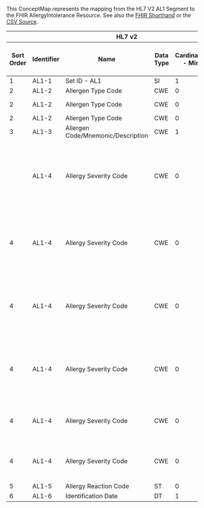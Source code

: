 
This ConceptMap represents the mapping from the HL7 V2 AL1 Segment to the FHIR AllergyIntolerance Resource. See also the <a href='https://github.com/HL7/v2-to-fhir/blob/master/tank/Segment AL1 to AllergyIntolerance.fsh'>FHIR Shorthand</a> or the <a href='https://github.com/HL7/v2-to-fhir/blob/master/mappings/segments/HL7 Segment - FHIR R4_ AL1[AllergyIntolerance] - AL1.csv'>CSV Source</a>.
<table class='grid'><thead>
<tr><th colspan='6'>HL7 v2</th><th colspan='3'>Condition (IF True, args)</th><th colspan='7'>HL7 FHIR</th><th rowspan='2'>Comments</th></tr>
<tr><th title='Rows are listed in sequence of how they appear in the v2 standard. The first column, Sort Order, provides a sort order that can re-create the original v2 standard sequence in case one opts to re-sort/filter the rows.'>Sort Order</th><th title='Contains the formal Segment Name and Field Sequence according to the base standard using &quot;-&quot; as the delimiter.'>Identifier</th><th title='The formal name of the field in the most current published version.'>Name</th><th title='The data type of the field in the most current published version if not deprecated, otherwise the data type at the time it was deprecated and removed.'>Data Type</th><th title='The V2 min cardinality expressed numerically.'>Cardinality - Min</th><td style='border-right: 2px' title='The V2 max cardinality expressed numerically.'>Cardinality - Max</td><th title='Condition in an easy to read syntax (Computable ANTLR)'>Computable ANTLR</th><th title='Condition in FHIRPath Notation'>Computable FHIRPath</th><td style='border-right: 2px' title='Condition expressed in narrative form'>Narrative</td><th title='An existing FHIR attribute in the target FHIR version.'>FHIR Attribute</th><th title='A proposed extension. It will be expressed with #ext-...# around the proposed name. '>Extension</th><th title='The FHIR attribute&apos;s data type in the target FHIR version.'>Data Type</th><th title='The FHIR min cardinality expressed numerically.'>Cardinality - Min</th><td style='border-right: 2px' title='The FHIR max cardinality expressed numerically.'>Cardinality - Max</td><th title='The URL to the Data Type Map that is to be used for the attribute in this segment.'>Data Type Mapping</th><th title='The fixed or computed value to assign'>Assignment</th><th title='The URL to the Vocabulary Map that is to be used for the coded element for this attribute.'>Vocabulary Mapping<br/>(IS, ID, CE, CEN, CWE)</th></tr></thead>
<tbody>
<tr><td>1</td><td>AL1-1</td><td>Set ID - AL1</td><td>SI</td><td>1</td><td style='border-right: 2px'>1</td><td></td><td></td><td style='border-right: 2px'></td><td></td><td></td><td></td><td></td><td></td><td></td><td></td><td></td><td></td></tr>
<tr><td>2</td><td>AL1-2</td><td>Allergen Type Code</td><td>CWE</td><td>0</td><td style='border-right: 2px'>1</td><td></td><td></td><td style='border-right: 2px'></td><td><a href='https://hl7.org/fhir/R4/AllergyIntolerance.AllergyIntolerance-definitions.html#AllergyIntolerance.category'>AllergyIntolerance.category</a></td><td></td><td><a href='https://hl7.org/fhir/R4/AllergyIntolerance.AllergyIntolerance-definitions.html#AllergyIntolerance.code'>AllergyIntolerance.code</a></td><td>0</td><td>-1</td><td><a href='ConceptMap-datatype-cwe-to-code.html'>CWE[code]</a></td><td>AllergyCategory</td><td></td><td></td></tr>
<tr><td>2</td><td>AL1-2</td><td>Allergen Type Code</td><td>CWE</td><td>0</td><td style='border-right: 2px'>1</td><td></td><td></td><td style='border-right: 2px'></td><td></td><td>AllergyIntolerance.category.#ext-originalCode#</td><td><a href='https://hl7.org/fhir/R4/AllergyIntolerance.AllergyIntolerance-definitions.html#AllergyIntolerance.Coding'>AllergyIntolerance.Coding</a></td><td>0</td><td>1</td><td><a href='ConceptMap-datatype-cwe-to-coding.html'>CWE[Coding]</a></td><td></td><td></td><td></td></tr>
<tr><td>2</td><td>AL1-2</td><td>Allergen Type Code</td><td>CWE</td><td>0</td><td style='border-right: 2px'>1</td><td></td><td></td><td style='border-right: 2px'></td><td><a href='https://hl7.org/fhir/R4/AllergyIntolerance.AllergyIntolerance-definitions.html#AllergyIntolerance.type'>AllergyIntolerance.type</a></td><td></td><td><a href='https://hl7.org/fhir/R4/AllergyIntolerance.AllergyIntolerance-definitions.html#AllergyIntolerance.code'>AllergyIntolerance.code</a></td><td>0</td><td>1</td><td><a href='ConceptMap-datatype-cwe-to-code.html'>CWE[code]</a></td><td>AllergyType</td><td></td><td></td></tr>
<tr><td>3</td><td>AL1-3</td><td>Allergen Code/Mnemonic/Description</td><td>CWE</td><td>1</td><td style='border-right: 2px'>1</td><td></td><td></td><td style='border-right: 2px'></td><td><a href='https://hl7.org/fhir/R4/AllergyIntolerance.AllergyIntolerance-definitions.html#AllergyIntolerance.code'>AllergyIntolerance.code</a></td><td></td><td><a href='https://hl7.org/fhir/R4/AllergyIntolerance.AllergyIntolerance-definitions.html#AllergyIntolerance.CodeableConcept'>AllergyIntolerance.CodeableConcept</a></td><td>0</td><td>1</td><td><a href='ConceptMap-datatype-cwe-to-codeableconcept.html'>CWE[CodeableConcept]</a></td><td></td><td></td><td></td></tr>
<tr><td></td><td>AL1-4</td><td>Allergy Severity Code</td><td>CWE</td><td>0</td><td style='border-right: 2px'>1</td><td>IF AL1-4 IN HL70128 OR "INDUSTRY STANDARD" AND NOT EQUALS 'U' with hl70128</td><td></td><td style='border-right: 2px'>AND If severity was used equivalent to reaction severity in FHIR</td><td><a href='https://hl7.org/fhir/R4/AllergyIntolerance.AllergyIntolerance-definitions.html#AllergyIntolerance.reaction.severity'>AllergyIntolerance.reaction.severity</a></td><td></td><td><a href='https://hl7.org/fhir/R4/AllergyIntolerance.AllergyIntolerance-definitions.html#AllergyIntolerance.code'>AllergyIntolerance.code</a></td><td>0</td><td>1</td><td><a href='ConceptMap-datatype-cwe-to-code.html'>CWE[code]</a></td><td>AllergySeverity</td><td></td><td></td></tr>
<tr><td>4</td><td>AL1-4</td><td>Allergy Severity Code</td><td>CWE</td><td>0</td><td style='border-right: 2px'>1</td><td>IF AL1-4 NOT IN HL70128</td><td></td><td style='border-right: 2px'>AND If severity was used equivalent to reaction severity in FHIR</td><td></td><td>AllergyIntolerance.reaction.severity.#ext-originalCode#</td><td><a href='https://hl7.org/fhir/R4/AllergyIntolerance.AllergyIntolerance-definitions.html#AllergyIntolerance.Coding'>AllergyIntolerance.Coding</a></td><td>0</td><td>1</td><td><a href='ConceptMap-datatype-cwe-to-code.html'>CWE[code]</a></td><td></td><td></td><td></td></tr>
<tr><td>4</td><td>AL1-4</td><td>Allergy Severity Code</td><td>CWE</td><td>0</td><td style='border-right: 2px'>1</td><td>IF AL1-4 NOT IN HL70128</td><td></td><td style='border-right: 2px'>AND If severity was used equivalent to reaction severity in FHIR</td><td></td><td>WARNING</td><td></td><td></td><td></td><td></td><td></td><td></td><td></td></tr>
<tr><td>4</td><td>AL1-4</td><td>Allergy Severity Code</td><td>CWE</td><td>0</td><td style='border-right: 2px'>1</td><td>If AL1-4 EQUALS 'U'</td><td></td><td style='border-right: 2px'>AND If severity was used equivalent to reaction severity in FHIR</td><td><a href='https://hl7.org/fhir/R4/AllergyIntolerance.AllergyIntolerance-definitions.html#AllergyIntolerance.AllergyIntolerance.reaction.severity.extension-data-absent-reason'>AllergyIntolerance.AllergyIntolerance.reaction.severity.extension-data-absent-reason</a></td><td></td><td><a href='https://hl7.org/fhir/R4/AllergyIntolerance.AllergyIntolerance-definitions.html#AllergyIntolerance.code'>AllergyIntolerance.code</a></td><td>0</td><td>1</td><td></td><td></td><td>"unknown"</td><td></td></tr>
<tr><td>4</td><td>AL1-4</td><td>Allergy Severity Code</td><td>CWE</td><td>0</td><td style='border-right: 2px'>1</td><td></td><td></td><td style='border-right: 2px'>If severity was used equivalent to criticality</td><td><a href='https://hl7.org/fhir/R4/AllergyIntolerance.AllergyIntolerance-definitions.html#AllergyIntolerance.criticality'>AllergyIntolerance.criticality</a></td><td></td><td><a href='https://hl7.org/fhir/R4/AllergyIntolerance.AllergyIntolerance-definitions.html#AllergyIntolerance.code'>AllergyIntolerance.code</a></td><td>0</td><td>1</td><td><a href='ConceptMap-datatype-cwe-to-code.html'>CWE[code]</a></td><td>AllergyCriticality</td><td></td><td></td></tr>
<tr><td>4</td><td>AL1-4</td><td>Allergy Severity Code</td><td>CWE</td><td>0</td><td style='border-right: 2px'>1</td><td></td><td></td><td style='border-right: 2px'>If severity was used equivalent to criticality</td><td></td><td>AllergyIntolerance.criticality.#ext-originalCode#</td><td><a href='https://hl7.org/fhir/R4/AllergyIntolerance.AllergyIntolerance-definitions.html#AllergyIntolerance.Coding'>AllergyIntolerance.Coding</a></td><td>0</td><td>1</td><td></td><td></td><td></td><td></td></tr>
<tr><td>5</td><td>AL1-5</td><td>Allergy Reaction Code</td><td>ST</td><td>0</td><td style='border-right: 2px'>-1</td><td></td><td></td><td style='border-right: 2px'></td><td><a href='https://hl7.org/fhir/R4/AllergyIntolerance.AllergyIntolerance-definitions.html#AllergyIntolerance.reaction.manifestation.text'>AllergyIntolerance.reaction.manifestation.text</a></td><td></td><td><a href='https://hl7.org/fhir/R4/AllergyIntolerance.AllergyIntolerance-definitions.html#AllergyIntolerance.CodeableConcept'>AllergyIntolerance.CodeableConcept</a></td><td>0</td><td>1</td><td><a href='ConceptMap-datatype-cwe-to-codeableconcept.html'>CWE[CodeableConcept]</a></td><td></td><td></td><td></td></tr>
<tr><td>6</td><td>AL1-6</td><td>Identification Date</td><td>DT</td><td>1</td><td style='border-right: 2px'>1</td><td></td><td></td><td style='border-right: 2px'></td><td><a href='https://hl7.org/fhir/R4/AllergyIntolerance.AllergyIntolerance-definitions.html#AllergyIntolerance.onsetDateTime'>AllergyIntolerance.onsetDateTime</a></td><td></td><td><a href='https://hl7.org/fhir/R4/AllergyIntolerance.AllergyIntolerance-definitions.html#AllergyIntolerance.dateTime'>AllergyIntolerance.dateTime</a></td><td>0</td><td>1</td><td></td><td></td><td></td><td></td></tr>
</tbody>
</table>
